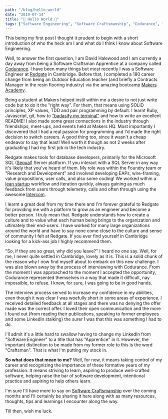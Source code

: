 ```yaml
---
path: "/blog/hello-world"
date: "2019-07-14"
title: "🎉 Hello World 🎉"
tags: ["Software Engineering", "Software Craftsmanship", "Codurance", "Makers Academy"]
---
```

This being my first post I thought it prudent to begin with a short introduction of who the heck am I and what do I think I know about Software Engineering.

Well, to answer the first question, I am David Halewood and I am currently a day away from being a Software Craftsman Apprentice at a company called [Codurance](https://codurance.com). I have been many things but most recently I was a Software Engineer at [Redgate](https://www.red-gate.com) in Cambridge. Before that, I completed a 180 career change from being an Outdoor Education teacher (and briefly a Contracts Manager in the resin flooring industry) via the amazing bootcamp [Makers Academy](https://makers.com).

Being a student at Makers helped instil within me a desire to not just write code but to do it the "right way". For them, that means using SOLID principles, XP values, TDD and pair programming by default. I learnt Ruby, Javascript, git, how to ["badasify my terminal"](https://jilles.me/badassify-your-terminal-and-shell/) and how to write an excellent README! I also made some great connections in the industry through friendships, meet-ups, and events held at Makers HQ. Most importantly I discovered that I had a real passion for programming and I'd made the right decision to switch careers. A good thing too, since it wasn't a cheap endeavor to say that least! Well worth it though as not 2 weeks after graduating I had my first job in the tech industry.

Redgate makes tools for database developers, primarily for the Microsoft SQL ([Sequal](https://medium.com/tableplus/how-to-pronounce-sql-properly-s-q-l-or-sequel-7203a5185676)) Server platform. If you interact with a SQL Server in any way it's likely that you've heard of them. My role was within the Foundry team or "Research and Development" and involved developing EAPs, wire-framing, value propositions, user calls, and also some coding! We worked within a [lean startup](http://theleanstartup.com/) workflow and iteration quickly, always gaining as much feedback from users through telemetry, calls and often through using the awesome [Intercom](http://www.intercom.com).

I learnt a great deal from my time there and I'm forever grateful to Redgate for providing me with a platform to grow as an engineer and become a better person. I truly mean that. Redgate understands how to create a culture and to value what each human being brings to the organization and ultimately their end-users. I have worked for many large organizations around the world and have to say none come close to the culture and sense of community I felt at Redgate. If you ever find yourself in Cambridge looking for a kick-ass job I highly recommend them.

"So, if they are so great, why did you leave?" I heard no one say. Well, for me, I never quite settled in Cambridge, lovely as it is. This is a solid chunk of the reason why I now find myself about to embark on this new challenge. I was also blown away by the process of interviewing with Codurance. From the moment I was approached to the moment I accepted the opportunity, Codurance represented themselves in a way that made it difficult, nay impossible, to refuse. I knew, for sure, I was going to be in good hands.

The interview process served to increase my confidence in my abilities, even though it was clear I was woefully short in some areas of experience. I received detailed feedback at all stages and there was no denying the offer made was the correct offer. I loved their open communication and the more I found out (from reading their publications, speaking to former employees and some LinkedIn stalking) the surer I was that this was something I had to do.

I'll admit it's a little hard to swallow having to change my LinkedIn from "Software Engineer" to a title that has "Apprentice" in it. However, the important distinction to be made from my former role to this is the word "Craftsman". That is what I'm putting my stock in.

**So what does that mean to me?** Well, for now, it means taking control of my career and recognizing the importance of these formative years of my profession. It means striving to learn, aspiring to produce well-crafted software, helping raise the bar of software development, intentional practice and aspiring to help others learn.

I'm sure I'll have more to say on [Software Craftsmanship](http://manifesto.softwarecraftsmanship.org/) over the coming months and I'll certainly be sharing it here along with as many resources, thoughts, tips and learnings I encounter along the way.

Till then, wish me luck.